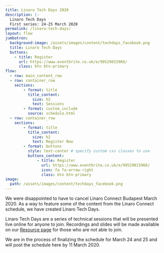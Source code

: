 ```yaml
---
title: Linaro Tech Days 2020
description: |-
  Linaro Tech Days
  First series: 24-25 March 2020
permalink: /linaro-tech-days/
layout: flow
jumbotron:
  background-image: /assets/images/content/techdays_facebook.png
  title: Linaro Tech Days
  buttons:
    - title: Register
      url: https://www.eventbrite.co.uk/e/99529015966/
      class: btn btn-primary
flow:
  - row: main_content_row
  - row: container_row
    sections:
        - format: title
          title_content:
            size: h2
            text: Sessions
        - format: custom_include
          source: schedule.html
  - row: container_row
    sections:
        - format: title
          title_content:
            size: h2
            text: Register Now
        - format: buttons
          style: text-center # specify custom css classes to use
          buttons_content:
              - title: Register
                url: https://www.eventbrite.co.uk/e/99529015966/
                icon: fa fa-arrow-right
                class: btn btn-primary
image:
  path: /assets/images/content/techdays_facebook.png
---
```

We were disappointed to have to cancel Linaro Connect Budapest March 2020.  As a way to feature some of the content from the Linaro Connect schedule, we have created Linaro Tech Days.

Linaro Tech Days are a series of technical sessions that will be presented live online for anyone to join. Recordings and slides will be made available on our [Resource page](https://connect.linaro.org/resources/) for those who are not able to join.

We are in the process of finalizing the schedule for March 24 and 25 and will post the schedule here by 11 March 2020.
